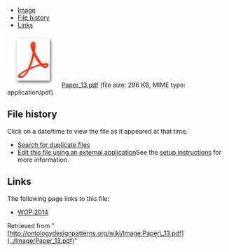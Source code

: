 * [Image](../Image/Paper_13.pdf#file)
* [File history](../Image/Paper_13.pdf#filehistory)
* [Links](../Image/Paper_13.pdf#filelinks)

[![](../skins/common/images/icons/fileicon-pdf.png)](../Image/Paper_13.pdf "Paper 13.pdf")
[Paper\_13.pdf](../images/0/0b/Paper_13.pdf "Paper 13.pdf")‎  (file size: 296 KB, MIME type: application/pdf)





## File history

Click on a date/time to view the file as it appeared at that time.



  
* [Search for duplicate files](http://ontologydesignpatterns.org/wiki/Special:FileDuplicateSearch/Paper_13.pdf "Special:FileDuplicateSearch/Paper 13.pdf")
* [Edit this file using an external application](http://ontologydesignpatterns.org/wiki/index.php?title=Image:Paper_13.pdf&action=edit&externaledit=true&mode=file "Image:Paper 13.pdf")See the [setup instructions](http://www.mediawiki.org/wiki/Manual:External_editors "http://www.mediawiki.org/wiki/Manual:External_editors") for more information.

## Links



The following page links to this file:


* [WOP:2014](../WOP/2014 "WOP:2014")


Retrieved from "[http://ontologydesignpatterns.org/wiki/Image:Paper\_13.pdf](../Image/Paper_13.pdf)"